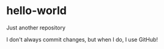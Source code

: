 # hello-world
Just another repository

I don't always commit changes, but when I do, I use GitHub! 
